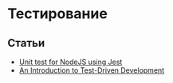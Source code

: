 # Тестирование

## Статьи

- [Unit test for NodeJS using Jest](https://medium.com/@ddevinda/unit-test-for-nodejs-using-jest-e7f52cbb131c)
- [An Introduction to Test-Driven Development](https://itechart-u1-div3-training-space.notion.site/Module-2-JS-Basics-e6e7a8fa94f84635b87376fe0045533a)